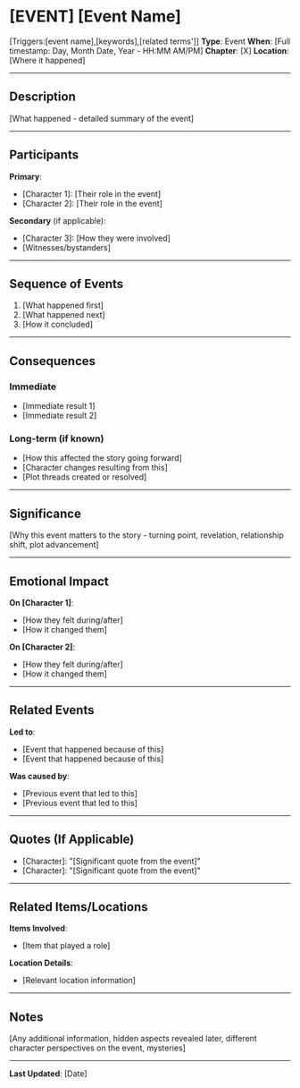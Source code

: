 # [EVENT] [Event Name]

[Triggers:[event name],[keywords],[related terms']]
**Type**: Event
**When**: [Full timestamp: Day, Month Date, Year - HH:MM AM/PM]
**Chapter**: [X]
**Location**: [Where it happened]

---

## Description

[What happened - detailed summary of the event]

---

## Participants

**Primary**:
- [Character 1]: [Their role in the event]
- [Character 2]: [Their role in the event]

**Secondary** (if applicable):
- [Character 3]: [How they were involved]
- [Witnesses/bystanders]

---

## Sequence of Events

1. [What happened first]
2. [What happened next]
3. [How it concluded]

---

## Consequences

### Immediate
- [Immediate result 1]
- [Immediate result 2]

### Long-term (if known)
- [How this affected the story going forward]
- [Character changes resulting from this]
- [Plot threads created or resolved]

---

## Significance

[Why this event matters to the story - turning point, revelation, relationship shift, plot advancement]

---

## Emotional Impact

**On [Character 1]**:
- [How they felt during/after]
- [How it changed them]

**On [Character 2]**:
- [How they felt during/after]
- [How it changed them]

---

## Related Events

**Led to**:
- [Event that happened because of this]
- [Event that happened because of this]

**Was caused by**:
- [Previous event that led to this]
- [Previous event that led to this]

---

## Quotes (If Applicable)

- [Character]: "[Significant quote from the event]"
- [Character]: "[Significant quote from the event]"

---

## Related Items/Locations

**Items Involved**:
- [Item that played a role]

**Location Details**:
- [Relevant location information]

---

## Notes

[Any additional information, hidden aspects revealed later, different character perspectives on the event, mysteries]

---

**Last Updated**: [Date]
